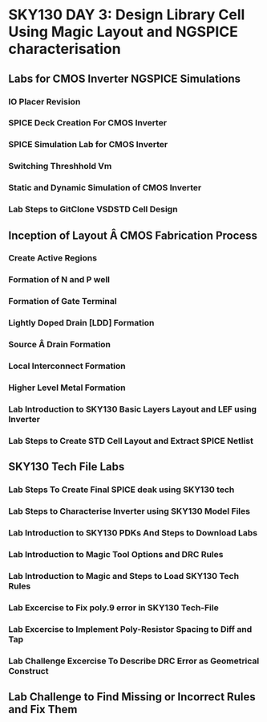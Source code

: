 # SKY130 DAY 3: Design Library Cell Using Magic Layout and NGSPICE characterisation
## Labs for CMOS Inverter NGSPICE Simulations
### IO Placer Revision
### SPICE Deck Creation For CMOS Inverter
### SPICE Simulation Lab for CMOS Inverter
### Switching Threshhold Vm
### Static and Dynamic Simulation of CMOS Inverter
### Lab Steps to GitClone VSDSTD Cell Design
## Inception of Layout Â CMOS Fabrication Process
### Create Active Regions
### Formation of N and P well
### Formation of Gate Terminal
### Lightly Doped Drain [LDD] Formation
### Source Â Drain Formation
### Local Interconnect Formation
### Higher Level Metal Formation
### Lab Introduction to SKY130 Basic Layers Layout and LEF using Inverter
### Lab Steps to Create STD Cell Layout and Extract SPICE Netlist
## SKY130 Tech File Labs
### Lab Steps To Create Final SPICE deak using SKY130 tech
### Lab Steps to Characterise Inverter using SKY130 Model Files
### Lab Introduction to SKY130 PDKs And Steps to Download Labs
### Lab Introduction to Magic Tool Options and DRC Rules
### Lab Introduction to Magic and Steps to Load SKY130 Tech Rules
### Lab Excercise to Fix **poly.9** error in SKY130 Tech-File
### Lab Excercise to Implement Poly-Resistor Spacing to Diff and Tap
### Lab Challenge Excercise To Describe DRC Error as Geometrical Construct
## Lab Challenge to Find Missing or Incorrect Rules and Fix Them
